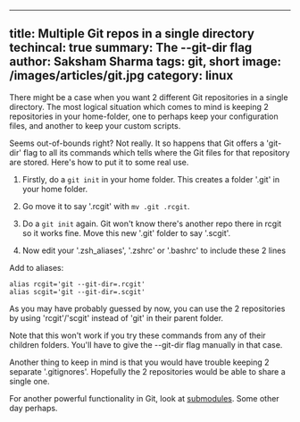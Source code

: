 -----
title: Multiple Git repos in a single directory
techincal: true
summary: The --git-dir flag
author: Saksham Sharma
tags: git, short
image: /images/articles/git.jpg
category: linux
-----

There might be a case when you want 2 different Git repositories in a single directory.
The most logical situation which comes to mind is keeping 2 repositories in your home-folder, one to perhaps keep your configuration files, and another to keep your custom scripts.

Seems out-of-bounds right? Not really. It so happens that Git offers a 'git-dir' flag to all its commands which tells where the Git files for that repository are stored. Here's how to put it to some real use.

1. Firstly, do a `git init` in your home folder. This creates a folder '.git' in your home folder. 

2. Go move it to say '.rcgit' with `mv .git .rcgit`. 

3. Do a `git init` again. Git won't know there's another repo there in rcgit so it works fine. Move this new '.git' folder to say '.scgit'.

4. Now edit your '.zsh_aliases', '.zshrc' or '.bashrc' to include these 2 lines

Add to aliases:

    alias rcgit='git --git-dir=.rcgit'
    alias scgit='git --git-dir=.scgit'


As you may have probably guessed by now, you can use the 2 repositories by using 'rcgit'/'scgit' instead of 'git' in their parent folder. 

Note that this won't work if you try these commands from any of their children folders. You'll have to give the --git-dir flag manually in that case.

Another thing to keep in mind is that you would have trouble keeping 2 separate '.gitignores'. Hopefully the 2 repositories would be able to share a single one.

For another powerful functionality in Git, look at [submodules](http://git-scm.com/docs/git-submodule). Some other day perhaps.
